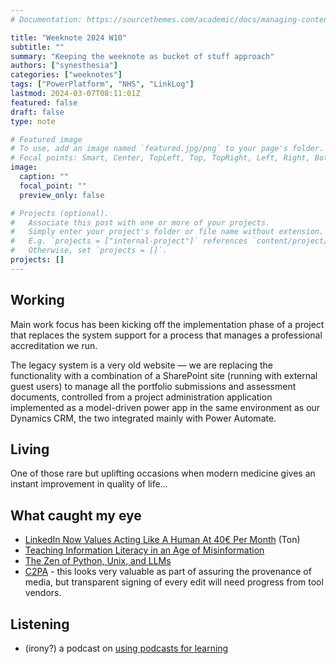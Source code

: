 ```yaml
---
# Documentation: https://sourcethemes.com/academic/docs/managing-content/

title: "Weeknote 2024 W10"
subtitle: ""
summary: "Keeping the weeknote as bucket of stuff approach"
authors: ["synesthesia"]
categories: ["weeknotes"]
tags: ["PowerPlatform", "NHS", "LinkLog"]
lastmod: 2024-03-07T08:11:01Z
featured: false
draft: false
type: note

# Featured image
# To use, add an image named `featured.jpg/png` to your page's folder.
# Focal points: Smart, Center, TopLeft, Top, TopRight, Left, Right, BottomLeft, Bottom, BottomRight.
image:
  caption: ""
  focal_point: ""
  preview_only: false

# Projects (optional).
#   Associate this post with one or more of your projects.
#   Simply enter your project's folder or file name without extension.
#   E.g. `projects = ["internal-project"]` references `content/project/deep-learning/index.md`.
#   Otherwise, set `projects = []`.
projects: []
---
```

## Working

Main work focus has been kicking off the implementation phase of a project that replaces the system support for a process that manages a professional accreditation we run. 

The legacy system is a very old website &mdash; we are replacing the functionality with a combination of a SharePoint site (running with external guest users) to manage all the portfolio submissions and assessment documents, controlled from a project administration application implemented as a model-driven power app in the same environment as our Dynamics CRM, the two integrated mainly with Power Automate.
 
## Living

One of those rare but uplifting occasions when modern medicine gives an instant improvement in quality of life...

## What caught my eye

- [LinkedIn Now Values Acting Like A Human At 40&#8364; Per Month](https://www.zylstra.org/blog/2024/03/linkedin-now-values-acting-like-a-human-at-40e-per-month/) (Ton)
- [Teaching Information Literacy in an Age of Misinformation ](https://www.facultyfocus.com/articles/effective-classroom-management/teaching-information-literacy-in-an-age-of-misinformation)
- [The Zen of Python, Unix, and LLMs](https://www.youtube.com/watch?v=mOzxhcc1I8A)
- [C2PA](https://c2pa.org/) - this looks very valuable as part of assuring the provenance of media, but transparent signing of every edit will need progress from tool vendors.

## Listening

- (irony?) a podcast on [using podcasts for learning](https://learninghack.libsyn.com/lh-77-podcasts-for-learning-with-adam-lacey)


